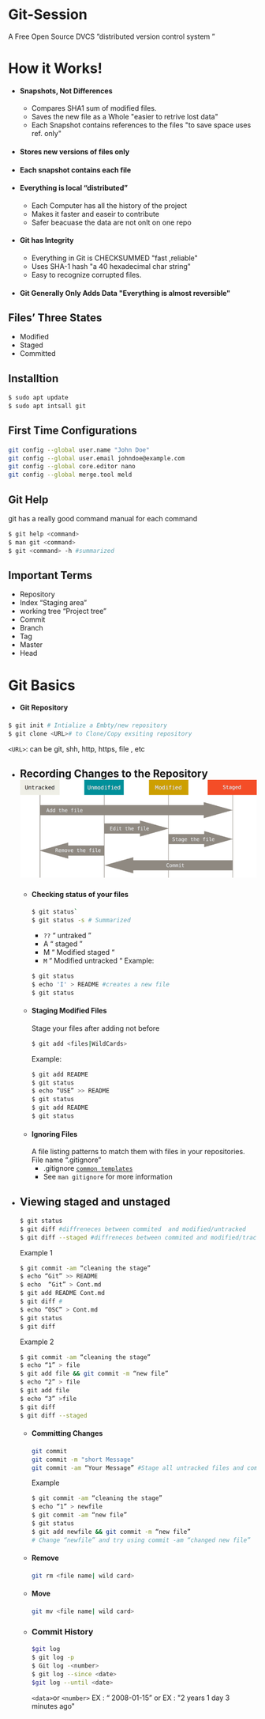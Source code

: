 # Git-Session 

A Free Open Source DVCS ”distributed version control system ” 

# How it Works!

- #### Snapshots, Not Differences
  - Compares SHA1 sum of modified files.
  - Saves the new file as a Whole "easier to retrive lost data"
  - Each Snapshot contains references to the files "to save space uses ref. only"
- #### Stores new versions of files only
- #### Each snapshot contains each file
- #### Everything is local “distributed”
    - Each Computer has all the history of the project
    - Makes it faster and easeir to contribute 
    - Safer beacuase the data are not onlt on one repo
- #### Git has Integrity
    - Everything in Git is CHECKSUMMED "fast ,reliable"
    - Uses SHA-1 hash "a 40 hexadecimal char string"
    - Easy to recognize corrupted files.
- #### Git Generally Only Adds Data "Everything is almost reversible"



## Files’ Three States
- Modified
- Staged
- Committed

## Installtion
```sh
$ sudo apt update
$ sudo apt intsall git
```

## First Time Configurations 
```sh
git config --global user.name "John Doe"
git config --global user.email johndoe@example.com
git config --global core.editor nano
git config --global merge.tool meld 
```

## Git Help
git has a really good command manual for each command
```sh
$ git help <command>
$ man git <command>
$ git <command> -h #summarized
```
## Important Terms
- Repository
- Index “Staging area”
- working tree “Project tree”
- Commit
- Branch
- Tag
- Master
- Head
# Git Basics
- #### Git Repository
```sh
$ git init # Intialize a Embty/new repository
$ git clone <URL># to Clone/Copy exsiting repository
```
 `<URL>`: can be git, shh, http, https, file , etc 
- ## Recording Changes to the Repository ![N|Solid](./pasted%20image%200.png)
    - #### Checking status of your files
        ```sh
        $ git status`
        $ git status -s # Summarized
        ```
        - `??`    “ untraked ”
        - A     “ staged ”
        - M     “ Modified staged “ 
        - `M`    “ Modified untracked “
        Example: 
        ```sh
        $ git status
        $ echo 'I' > README #creates a new file
        $ git status
        ```
    - #### Staging Modified Files
        Stage your files after adding not before
        ``` sh
        $ git add <files|WildCards> 
        ```
        Example:
        ```sh
        $ git add README
        $ git status
        $ echo “USE” >> README
        $ git status
        $ git add README
        $ git status
        ```
    - #### Ignoring Files
        A file listing patterns to match them with files in your repositories.
        File name “.gitignore”
        - .gitignore [`common templates`](https://github.com/github/gitignore)
        - See `man gitignore` for more information
- ## Viewing staged and unstaged
    ``` sh
    $ git status
    $ git diff #diffreneces between commited  and modified/untracked
    $ git diff --staged #diffreneces between commited and modified/tracked/staged
    ```

    Example 1
    ``` sh
    $ git commit -am “cleaning the stage”
    $ echo “Git” >> README
    $ echo  “Git” > Cont.md
    $ git add README Cont.md
    $ git diff # 
    $ echo “OSC” > Cont.md
    $ git status
    $ git diff
    ```
    Example 2
    ``` sh
    $ git commit -am “cleaning the stage”
    $ echo “1” > file
    $ git add file && git commit -m “new file”
    $ echo “2” > file
    $ git add file
    $ echo “3” >file
    $ git diff
    $ git diff --staged
    ```
    - #### Committing Changes
        ```sh
        git commit
        git commit -m "short Message"
        git commit -am “Your Message” #Stage all untracked files and commit all files in staged area
        ```
        Example 
        ``` sh
        $ git commit -am “cleaning the stage”
        $ echo “1” > newfile
        $ git commit -am “new file”
        $ git status
        $ git add newfile && git commit -m “new file”
        # Change “newfile” and try using commit -am “changed new file”
        ```
    - #### Remove
        ```sh
        git rm <file name| wild card>
        ```
    - #### Move
        ```sh
        git mv <file name| wild card>
        ```
    - ### Commit History
        ```sh
        $git log
        $ git log -p
        $ Git log -<number>
        $ git log --since <date>
        $git log --until <date>
        ```
        `<data>`or `<number>` EX : “ 2008-01-15” or  EX : "2 years 1 day 3 minutes ago" 
